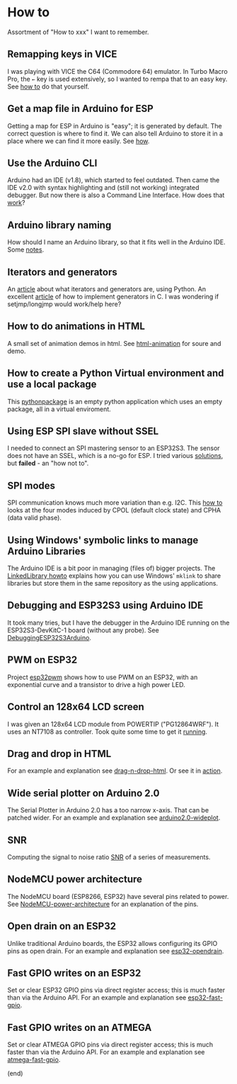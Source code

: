 # How to
Assortment of "How to xxx" I want to remember.

## Remapping keys in VICE

I was playing with VICE the C64 (Commodore 64) emulator.
In Turbo Macro Pro, the `←` key is used extensively, so I wanted to rempa that to an easy key.
See [how to](ViceKeyboardRemap/readme.md) do that yourself.

## Get a map file in Arduino for ESP

Getting a map for ESP in Arduino is "easy"; it is generated by default.
The correct question is where to find it.
We can also tell Arduino to store it in a place where we can find it more easily.
See [how](ESP-map-file/readme.md).


## Use the Arduino CLI

Arduino had an IDE (v1.8), which started to feel outdated.
Then came the IDE v2.0 with syntax highlighting and (still not working) integrated debugger.
But now there is also a Command Line Interface.
How does that [work](Arduino-CLI/readme.md)?


## Arduino library naming

How should I name an Arduino library, so that it fits well in the Arduino IDE.
Some [notes](ArduinoLibraryNaming/ArduinoLibraryNaming.md).


## Iterators and generators

An [article](https://github.com/maarten-pennings/Lego-Mindstorms/tree/main/ms4/multitask/iteratorstudy) about what iterators and generators are, using Python.
An excellent [article](https://btmc.substack.com/p/implementing-generators-yield-in) of how to implement generators in C. I was wondering if setjmp/longjmp would work/help here?


## How to do animations in HTML
A small set of animation demos in html.
See [html-animation](html-animation/readme.md) for soure and demo.


## How to create a Python Virtual environment and use a local package
This [pythonpackage](pythonpackage/readme.md) is an empty 
python application which uses an empty package,
all in a virtual enviroment.


## Using ESP SPI slave without SSEL
I needed to connect an SPI mastering sensor to an ESP32S3.
The sensor does not have an SSEL, which is a no-go for ESP.
I tried various [solutions](spitest), but **failed** - an "how not to".


## SPI modes
SPI communication knows much more variation than e.g. I2C.
This [how to](SPImodes/readme.md) looks at the four modes induced
by CPOL (default clock state) and CPHA (data valid phase).


## Using Windows' symbolic links to manage Arduino Libraries
The Arduino IDE is a bit poor in managing (files of) bigger projects.
The [LinkedLibrary howto](LinkedLibrary/readme.md) explains how you can use Windows' `mklink` to
share libraries but store them in the same repository as the using applications.


## Debugging and ESP32S3 using Arduino IDE
It took many tries, but I have the debugger in the Arduino IDE
running on the ESP32S3-DevKitC-1 board (without any probe).
See [DebuggingESP32S3Arduino](DebuggingESP32S3Arduino/DebuggingESP32S3Arduino.md).


## PWM on ESP32
Project [esp32pwm](esp32pwm/readme.md) shows how to use PWM on an ESP32, 
with an exponential curve and a transistor to drive a high power LED.


## Control an 128x64 LCD screen
I was given an 128x64 LCD module from POWERTIP ("PG12864WRF"). It uses an NT7108 as controller.
Took quite some time to get it [running](NT7108-12864LCD/NT7108-12864LCD.md).


## Drag and drop in HTML
For an example and explanation see [drag-n-drop-html](drag-n-drop-html/readme.md).
Or see it in [action](https://htmlpreview.github.io/?https://github.com/maarten-pennings/howto/blob/main/drag-n-drop-html/drag-n-drop-html.html).


## Wide serial plotter on Arduino 2.0
The Serial Plotter in Arduino 2.0 has a too narrow x-axis. That can be patched wider.
For an example and explanation see [arduino2.0-wideplot](arduino2.0-wideplot/arduino2.0-wideplot.md).


## SNR
Computing the signal to noise ratio [SNR](snr/snr.md) of a series of measurements.


## NodeMCU power architecture
The NodeMCU board (ESP8266, ESP32) have several pins related to power.
See [NodeMCU-power-architecture](NodeMCU-power-architecture/NodeMCU-power-architecture.md) for an explanation of the pins.


## Open drain on an ESP32
Unlike traditional Arduino boards, the ESP32 allows configuring its GPIO pins as open drain. 
For an example and explanation see [esp32-opendrain](esp32-opendrain/esp32-opendrain.md).


## Fast GPIO writes on an ESP32
Set or clear ESP32 GPIO pins via direct register access; this is much faster than via the Arduino API.
For an example and explanation see [esp32-fast-gpio](esp32-fast-gpio/esp32-fast-gpio.md).


## Fast GPIO writes on an ATMEGA
Set or clear ATMEGA GPIO pins via direct register access; this is much faster than via the Arduino API.
For an example and explanation see [atmega-fast-gpio](atmega-fast-gpio/atmega-fast-gpio.md).


(end)
